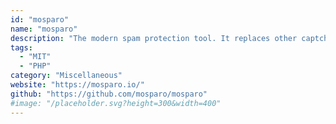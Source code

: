 ```yaml
---
id: "mosparo"
name: "mosparo"
description: "The modern spam protection tool. It replaces other captcha methods with a simple and easy to use spam protection solution."
tags:
  - "MIT"
  - "PHP"
category: "Miscellaneous"
website: "https://mosparo.io/"
github: "https://github.com/mosparo/mosparo"
#image: "/placeholder.svg?height=300&width=400"
---
```


